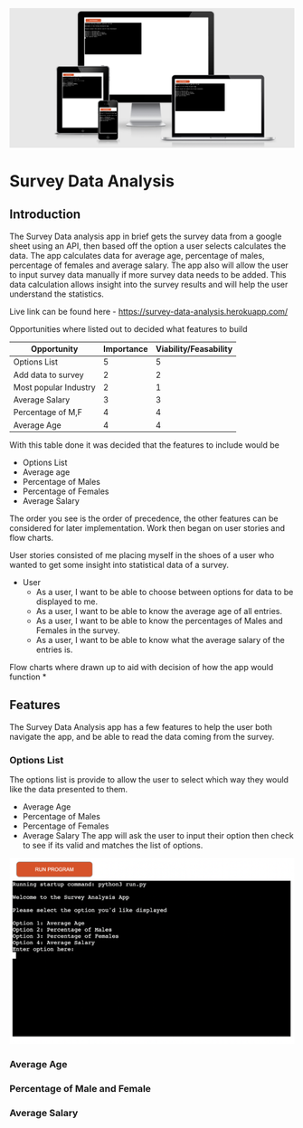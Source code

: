![Main Image](https://github.com/Gh0ul5lay3r-91/survey-data-analysis/blob/main/assets/readme%20images/Header%20Image.png)

# Survey Data Analysis


## Introduction

The Survey Data analysis app in brief gets the survey data from a google sheet using an API, then based off the option a user selects calculates the data. The app calculates data for average age, percentage of males, percentage of females and average salary. The app also will allow the user to input survey data manually if more survey data needs to be added. This data calculation allows insight into the survey results and will help the user understand the statistics. 

Live link can be found here - https://survey-data-analysis.herokuapp.com/

Opportunities where listed out to decided what features to build

| Opportunity                          | Importance | Viability/Feasability |
| ------------------------------------ | ---------- | --------------------- | 
| Options List                         | 5          | 5                     | 
| Add data to survey                   | 2          | 2                     |
| Most popular Industry                | 2          | 1                     |
| Average Salary                       | 3          | 3                     |
| Percentage of M,F                    | 4          | 4                     | 
| Average Age                          | 4          | 4                     |

With this table done it was decided that the features to include would be
* Options List
* Average age
* Percentage of Males
* Percentage of Females
* Average Salary

The order you see is the order of precedence, the other features can be considered for later implementation. Work then began on user stories and flow charts.

User stories consisted of me placing myself in the shoes of a user who wanted to get some insight into statistical data of a survey.
* User
    * As a user, I want to be able to choose between options for data to be displayed to me.
    * As a user, I want to be able to know the average age of all entries.
    * As a user, I want to be able to know the percentages of Males and Females in the survey.
    * As a user, I want to be able to know what the average salary of the entries is.

Flow charts where drawn up to aid with decision of how the app would function
* 

## Features
The Survey Data Analysis app has a few features to help the user both navigate the app, and be able to read the data coming from the survey.

### Options List
The options list is provide to allow the user to select which way they would like the data presented to them.
* Average Age
* Percentage of Males
* Percentage of Females
* Average Salary
The app will ask the user to input their option then check to see if its valid and matches the list of options.

![Options List](https://github.com/Gh0ul5lay3r-91/survey-data-analysis/blob/main/assets/readme%20images/Options%20List.png)

### Average Age

### Percentage of Male and Female
### Average Salary